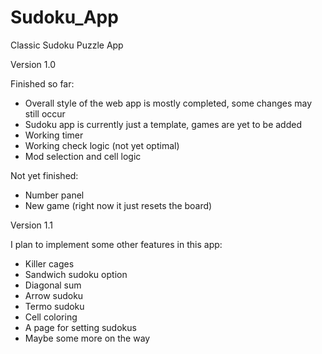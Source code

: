 # Sudoku_App
Classic Sudoku Puzzle App

Version 1.0

Finished so far:
  - Overall style of the web app is mostly completed, some changes may still occur
  - Sudoku app is currently just a template, games are yet to be added
  - Working timer
  - Working check logic (not yet optimal)
  - Mod selection and cell logic

Not yet finished:
  - Number panel
  - New game (right now it just resets the board)

Version 1.1

I plan to implement some other features in this app:
  - Killer cages
  - Sandwich sudoku option
  - Diagonal sum
  - Arrow sudoku
  - Termo sudoku
  - Cell coloring
  - A page for setting sudokus
  - Maybe some more on the way
